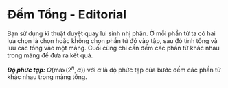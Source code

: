 # Đếm Tổng - Editorial

Bạn sử dụng kĩ thuật duyệt quay lui sinh nhị phân. Ở mỗi phần tử ta có hai lựa chọn là chọn hoặc không chọn phần tử đó vào tập, sau đó tính tổng và lưu các tổng vào một mảng. Cuối cùng chỉ cần đếm các phần tử khác nhau trong mảng để đưa ra kết quả.

***Độ phức tạp:*** $O(\text{max}\big(2^n, \alpha)\big)$ với $\alpha$ là độ phức tạp của bước đếm các phần tử khác nhau trong mảng tổng.